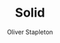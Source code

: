 ---
title: "Solid"
github: https://github.com/st4ple/solid-jekyll
demo: http://st4ple.github.io/solid-jekyll/
author: Oliver Stapleton
draft: true
ssg:
  - Jekyll
cms:
  - No Cms
---